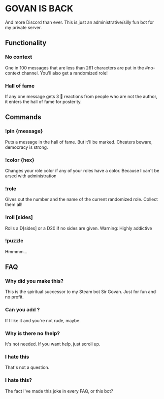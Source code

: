 # GOVAN IS BACK
And more Discord than ever. This is just an administrative/silly fun bot for my private server.

## Functionality
### No context
One in 100 messages that are less than 261 characters are put in the #no-context channel. You'll also get a randomized role!

### Hall of fame
If any one message gets 3 📌 reactions from people who are not the author, it enters the hall of fame for posterity. 

## Commands
### !pin {message}
Puts a message in the hall of fame. But it'll be marked. Cheaters beware, democracy is strong.

### !color {hex}
Changes your role color if any of your roles have a color. Because I can't be arsed with administration

### !role
Gives out the number and the name of the current randomized role. Collect them all!

### !roll [sides]
Rolls a D[sides] or a D20 if no sides are given. Warning: Highly addictive

### !puzzle
Hmmmm...

## FAQ

### Why did you make this?
This is the spiritual successor to my Steam bot Sir Govan. Just for fun and no profit.

### Can you add <IDEA>?
If I like it and you're not rude, maybe.

### Why is there no !help?
It's not needed. If you want help, just scroll up.

### I hate this
That's not a question.

### I hate this?
The fact I've made this joke in every FAQ, or this bot?

